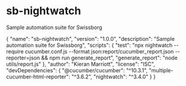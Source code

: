 # sb-nightwatch
Sample automation suite for Swissborg

{
  "name": "sb-nightwatch",
  "version": "1.0.0",
  "description": "Sample automation suite for Swissborg",
  "scripts": {
    "test": "npx nightwatch --require cucumber.conf.js --format json:report/cucumber_report.json --reporter=json && npm run generate_report",
    "generate_report": "node utils/report.js"
  },
  "author": "Kieran Marriott",
  "license": "ISC",
  "devDependencies": {
    "@cucumber/cucumber": "^10.3.1",
    "multiple-cucumber-html-reporter": "^3.6.2",
    "nightwatch": "^3.4.0"
  }
}
